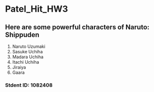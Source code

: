 # Patel_Hit_HW3
## Here are some powerful characters of Naruto: Shippuden 

1. Naruto Uzumaki
2. Sasuke Uchiha
3. Madara Uchiha
4. Itachi Uchiha
5. Jiraiya
6. Gaara

### Stdent ID: 1082408
